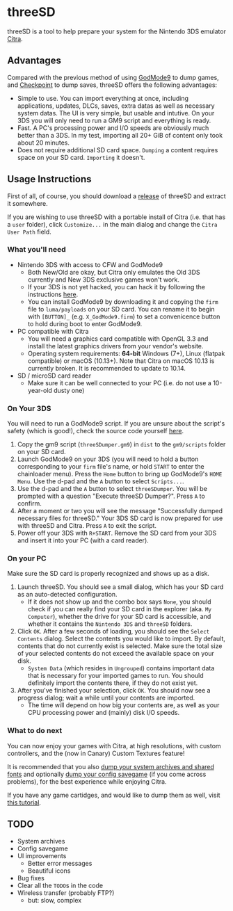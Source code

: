 threeSD
========

threeSD is a tool to help prepare your system for the Nintendo 3DS emulator [Citra](https://citra-emu.org).

## Advantages

Compared with the previous method of using [GodMode9](https://github.com/d0k3/GodMode9) to dump games, and [Checkpoint](https://github.com/FlagBrew/Checkpoint) to dump saves, threeSD offers the following advantages:

* Simple to use. You can import everything at once, including applications, updates, DLCs, saves, extra datas as well as necessary system datas. The UI is very simple, but usable and intutive. On your 3DS you will only need to run a GM9 script and everything is ready.
* Fast. A PC's processing power and I/O speeds are obviously much better than a 3DS. In my test, importing all 20+ GiB of content only took about 20 minutes.
* Does not require additional SD card space. `Dumping` a content requires space on your SD card. `Importing` it doesn't.

## Usage Instructions

First of all, of course, you should download a [release](https://github.com/zhaowenlan1779/threeSD/releases) of threeSD and extract it somewhere.

If you are wishing to use threeSD with a portable install of Citra (i.e. that has a `user` folder), click `Customize...` in the main dialog and change the `Citra User Path` field.

### What you'll need

* Nintendo 3DS with access to CFW and GodMode9
    * Both New/Old are okay, but Citra only emulates the Old 3DS currently and New 3DS exclusive games won't work.
    * If your 3DS is not yet hacked, you can hack it by following the instructions [here](https://3ds.hacks.guide).
    * You can install GodMode9 by downloading it and copying the `firm` file to `luma/payloads` on your SD card. You can rename it to begin with `[BUTTON]_` (e.g. `X_GodMode9.firm`) to set a convenicence button to hold during boot to enter GodMode9.
* PC compatible with Citra
    * You will need a graphics card compatible with OpenGL 3.3 and install the latest graphics drivers from your vendor's website.
    * Operating system requirements: **64-bit** Windows (7+), Linux (flatpak compatible) or macOS (10.13+). Note that Citra on macOS 10.13 is currently broken. It is recommended to update to 10.14.
* SD / microSD card reader
    * Make sure it can be well connected to your PC (i.e. do not use a 10-year-old dusty one)

### On Your 3DS

You will need to run a GodMode9 script. If you are unsure about the script's safety (which is good!), check the source code yourself [here](https://github.com/zhaowenlan1779/threeSD/blob/master/dist/threeSDumper.gm9).

1. Copy the gm9 script (`threeSDumper.gm9`) in `dist` to the `gm9/scripts` folder on your SD card.
1. Launch GodMode9 on your 3DS (you will need to hold a button corresponding to your `firm` file's name, or hold `START` to enter the chainloader menu). Press the `Home` button to bring up GodMode9's `HOME Menu`. Use the d-pad and the `A` button to select `Scripts...`.
1. Use the d-pad and the `A` button to select `threeSDumper`. You will be prompted with a question "Execute threeSD Dumper?". Press `A` to confirm.
1. After a moment or two you will see the message "Successfully dumped necessary files for threeSD." Your 3DS SD card is now prepared for use with threeSD and Citra. Press `A` to exit the script.
1. Power off your 3DS with `R+START`. Remove the SD card from your 3DS and insert it into your PC (with a card reader).

### On your PC

Make sure the SD card is properly recognized and shows up as a disk.

1. Launch threeSD. You should see a small dialog, which has your SD card as an auto-detected configuration. 
    * If it does not show up and the combo box says `None`, you should check if you can really find your SD card in the explorer (aka. `My Computer`), whether the drive for your SD card is accessible, and whether it contains the `Nintendo 3DS` and `threeSD` folders.
1. Click `OK`. After a few seconds of loading, you should see the `Select Contents` dialog. Select the contents you would like to import. By default, contents that do not currently exist is selected. Make sure the total size of your selected contents do not exceed the available space on your disk.
    * `System Data` (which resides in `Ungrouped`) contains important data that is necessary for your imported games to run. You should definitely import the contents there, if they do not exist yet.
1. After you've finished your selection, click `OK`. You should now see a progress dialog; wait a while until your contents are imported.
    * The time will depend on how big your contents are, as well as your CPU processing power and (mainly) disk I/O speeds.

### What to do next

You can now enjoy your games with Citra, at high resolutions, with custom controllers, and the (now in Canary) Custom Textures feature!

It is recommended that you also [dump your system archives and shared fonts](https://citra-emu.org/wiki/dumping-system-archives-and-the-shared-fonts-from-a-3ds-console) and optionally [dump your config savegame](https://citra-emu.org/wiki/dumping-config-savegame-from-a-3ds-console) (if you come across problems), for the best experience while enjoying Citra.

If you have any game cartidges, and would like to dump them as well, visit [this tutorial](https://citra-emu.org/wiki/dumping-game-cartridges).

## TODO

* System archives
* Config savegame
* UI improvements
    * Better error messages
    * Beautiful icons
* Bug fixes
* Clear all the `TODO`s in the code
* Wireless transfer (probably FTP?)
    * but: slow, complex
